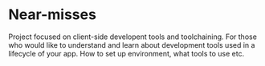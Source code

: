 # Near-misses
Project focused on client-side developent tools and toolchaining. For those who would like to understand and learn about development tools used in a lifecycle of your app. How to set up environment, what tools to use etc.
